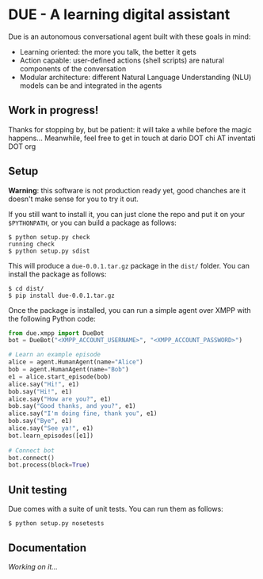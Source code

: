 # DUE - A learning digital assistant

Due is an autonomous conversational agent built with these goals in mind:

* Learning oriented: the more you talk, the better it gets
* Action capable: user-defined actions (shell scripts) are natural components of the conversation
* Modular architecture: different Natural Language Understanding (NLU) models can be and integrated in the agents

## Work in progress!
Thanks for stopping by, but be patient: it will take a while before the magic happens... Meanwhile, feel free to get in touch at dario DOT chi AT inventati DOT org

## Setup
**Warning**: this software is not production ready yet, good chanches are it doesn't make sense for you to try it out.

If you still want to install it, you can just clone the repo and put it on your `$PYTHONPATH`, or you can build a package as follows:

    $ python setup.py check
    running check
    $ python setup.py sdist

This will produce a `due-0.0.1.tar.gz` package in the `dist/` folder. You can install the package as follows:

    $ cd dist/
    $ pip install due-0.0.1.tar.gz

Once the package is installed, you can run a simple agent over XMPP with the following Python code:

```python
from due.xmpp import DueBot
bot = DueBot("<XMPP_ACCOUNT_USERNAME>", "<XMPP_ACCOUNT_PASSWORD>")

# Learn an example episode
alice = agent.HumanAgent(name="Alice")
bob = agent.HumanAgent(name="Bob")
e1 = alice.start_episode(bob)
alice.say("Hi!", e1)
bob.say("Hi!", e1)
alice.say("How are you?", e1)
bob.say("Good thanks, and you?", e1)
alice.say("I'm doing fine, thank you", e1)
bob.say("Bye", e1)
alice.say("See ya!", e1)
bot.learn_episodes([e1])
    
# Connect bot
bot.connect()
bot.process(block=True)
```

## Unit testing
Due comes with a suite of unit tests. You can run them as follows:

    $ python setup.py nosetests

## Documentation
*Working on it...*
